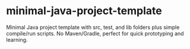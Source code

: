 # minimal-java-project-template
Minimal Java project template with src, test, and lib folders plus simple compile/run scripts. No Maven/Gradle, perfect for quick prototyping and learning.
